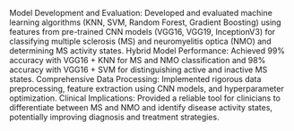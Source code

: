 Model Development and Evaluation: Developed and evaluated machine learning algorithms (KNN, SVM, Random Forest, Gradient Boosting) using features from pre-trained CNN models (VGG16, VGG19, InceptionV3) for classifying multiple sclerosis (MS) and neuromyelitis optica (NMO) and determining MS activity states.
Hybrid Model Performance: Achieved 99% accuracy with VGG16 + KNN for MS and NMO classification and 98% accuracy with VGG16 + SVM for distinguishing active and inactive MS states.
Comprehensive Data Processing: Implemented rigorous data preprocessing, feature extraction using CNN models, and hyperparameter optimization.
Clinical Implications: Provided a reliable tool for clinicians to differentiate between MS and NMO and identify disease activity states, potentially improving diagnosis and treatment strategies.

